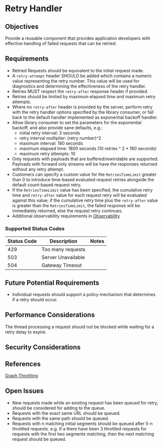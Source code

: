# Retry Handler

## Objectives

Provide a reusable component that provides application developers with effective handling of failed requests that can be retried.

## Requirements

- Retried Requests should be equivalent to the initial request made.
- A `retry-attempt` header SHOULD be added which contains a numeric value representing the retry number.  This value will be used for diagnostics and determining the effectiveness of the retry handler.
- Retries MUST respect the `retry-after` response header if provided.
- Retries should be limited by maximum elapsed time and maximum retry attempts.
- Where no `retry-after` header is provided by the server, perform retry with the retry handler options specified by the library consumer, or fall back to the default handler implemented as exponential backoff handler.
- Allow library consumer to set the parameters for the exponential backoff, and also provide sane defaults, e.g.:
  - initial retry interval: 3 seconds
  - retry interval multiplier: (retry number)^2
  - maximum interval: 180 seconds
  - maximum elapsed time: 1800 seconds (10 retries ^ 2 * 180 seconds)
  - maximum retry attempts: 10
- Only requests with payloads that are buffered/rewindable are supported. Payloads with forward only streams will be have the responses returned without any retry attempt.
- Customers can specify a custom value for the `RetriesTimeLimit` greater than 0 to introduce time-based evaluated request retries alongside the default count-based request retry.
- If the `RetriesTimeLimit` value has been specified, the cumulative retry time and `retry-after` value for each request retry will be evaluated against this value; if the cumulative retry time plus the `retry-after` value is greater than the `RetriesTimeLimit`, the failed response will be immediately returned, else the request retry continues.
- Additional observability requirements in [Observability](../Observability.md)

### Supported Status Codes

|Status Code | Description | Notes|
|--|--|--|
| 429 | Too many requests | |
| 503 | Server Unavailable |  |
| 504 | Gateway Timeout |  |

## Future Potential Requirements

- Individual requests should support a policy mechanism that determines if a retry should occur.

## Performance Considerations

The thread processing a request should not be blocked while waiting for a retry delay to expire.

## Security Considerations

## References

[Graph Throttling](https://developer.microsoft.com/en-us/graph/docs/concepts/throttling)

## Open Issues

- New requests made while an existing request has been queued for retry, should be considered for adding to the queue.  
- Requests with the exact same URL should be queued.
- Requests with the same path should be queued.
- Requests with n matching initial segments should be queued after 5-n throttled requests. e.g. If a there have been 3 throttled requests for requests with the first two segments matching, then the next matching request should be queued.  

